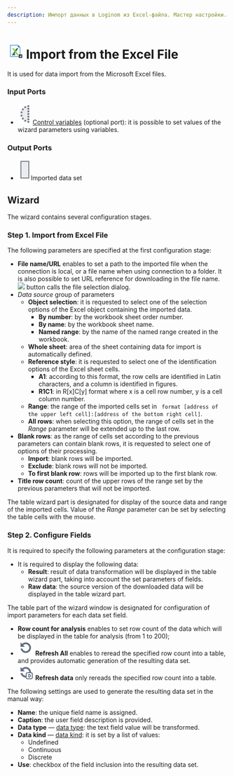```yaml
---
description: Импорт данных в Loginom из Excel-файла. Мастер настройки.
---
```

# ![ ](./../../../images/icons/common/data-sources/file-excel-import_default.svg) Import from the Excel File

It is used for data import from the Microsoft Excel files.

### Input Ports

* ![ ](./../../../images/icons/app/node/ports/inputs-optional/variable_inactive.svg) [Control variables](./../../../workflow/variables/control-variables.md) (optional port): it is possible to set values of the wizard parameters using variables.

### Output Ports

* ![ ](./../../../images/icons/app/node/ports/inputs/table_inactive.svg)Imported data set

## Wizard

The wizard contains several configuration stages.

### Step 1. Import from Excel File

The following parameters are specified at the first configuration stage:

* **File name/URL** enables to set a path to the imported file when the connection is local, or a file name when using connection to a folder. It is also possible to set URL reference for downloading in the file name. ![ ](./../../../images/extjs-theme/form/open-trigger/open-trigger_default.svg) button calls the file selection dialog.
* *Data source* group of parameters
   * **Object selection**: it is requested to select one of the selection options of the Excel object containing the imported data.
      * **By number**: by the workbook sheet order number.
      * **By name**: by the workbook sheet name.
      * **Named range**: by the name of the named range created in the workbook.
   * **Whole sheet**: area of the sheet containing data for import is automatically defined.
   * **Reference style**: it is requested to select one of the identification options of the Excel sheet cells.
      * **A1**: according to this format, the row cells are identified in Latin characters, and a column is identified in figures.
      * **R1C1**: in R[x]C[y] format where x is a cell row number, y is a cell column number.
   * **Range**: the range of the imported cells set in ` format [address of the upper left cell]:[address of the bottom right cell]`.
   * **All rows**: when selecting this option, the range of cells set in the *Range* parameter will be extended up to the last row.
* **Blank rows**: as the range of cells set according to the previous parameters can contain blank rows, it is requested to select one of options of their processing.
   * **Import**: blank rows will be imported.
   * **Exclude**: blank rows will not be imported.
   * **To first blank row**: rows will be imported up to the first blank row.
* **Title row count**: count of the upper rows of the range set by the previous parameters that will not be imported.

The table wizard part is designated for display of the source data and range of the imported cells. Value of the *Range* parameter can be set by selecting the table cells with the mouse.

### Step 2. Configure Fields

It is required to specify the following parameters at the configuration stage:

* It is required to display the following data:
   * **Result**: result of data transformation will be displayed in the table wizard part, taking into account the set parameters of fields.
   * **Raw data**: the source version of the downloaded data will be displayed in the table wizard part.

The table part of the wizard window is designated for configuration of import parameters for each data set field.

* **Row count for analysis** enables to set row count of the data which will be displayed in the table for analysis (from 1 to 200);
* ![Refresh All](./../../../images/icons/common/toolbar-controls/refresh_default.svg) **Refresh All** enables to reread the specified row count into a table, and provides automatic generation of the resulting data set.
* ![Refresh data](./../../../images/icons/common/toolbar-controls/refresh-data_default.svg) **Refresh data** only rereads the specified row count into a table.

The following settings are used to generate the resulting data set in the manual way:

* **Name**: the unique field name is assigned.
* **Caption**: the user field description is provided.
* **Data type** — [data type](./../../../data/datatype.md): the text field value will be transformed.
* **Data kind** — [data kind](./../../../data/datakind.md): it is set by a list of values:
   * Undefined
   * Continuous
   * Discrete
* **Use**: checkbox of the field inclusion into the resulting data set.
